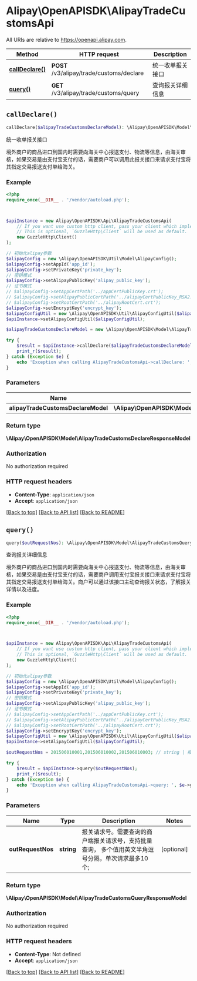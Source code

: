 # Alipay\OpenAPISDK\AlipayTradeCustomsApi

All URIs are relative to https://openapi.alipay.com.

Method | HTTP request | Description
------------- | ------------- | -------------
[**callDeclare()**](AlipayTradeCustomsApi.md#callDeclare) | **POST** /v3/alipay/trade/customs/declare | 统一收单报关接口
[**query()**](AlipayTradeCustomsApi.md#query) | **GET** /v3/alipay/trade/customs/query | 查询报关详细信息


## `callDeclare()`

```php
callDeclare($alipayTradeCustomsDeclareModel): \Alipay\OpenAPISDK\Model\AlipayTradeCustomsDeclareResponseModel
```

统一收单报关接口

境外商户的商品进口到国内时需要向海关中心报送支付、物流等信息，由海关审核，如果交易是由支付宝支付的话，需要商户可以调用此报关接口来请求支付宝将其指定交易报送支付单给海关。

### Example

```php
<?php
require_once(__DIR__ . '/vendor/autoload.php');



$apiInstance = new Alipay\OpenAPISDK\Api\AlipayTradeCustomsApi(
    // If you want use custom http client, pass your client which implements `GuzzleHttp\ClientInterface`.
    // This is optional, `GuzzleHttp\Client` will be used as default.
    new GuzzleHttp\Client()
);

// 初始化alipay参数
$alipayConfig = new \Alipay\OpenAPISDK\Util\Model\AlipayConfig();
$alipayConfig->setAppId('app_id');
$alipayConfig->setPrivateKey('private_key');
// 密钥模式
$alipayConfig->setAlipayPublicKey('alipay_public_key');
// 证书模式
// $alipayConfig->setAppCertPath('../appCertPublicKey.crt');
// $alipayConfig->setAlipayPublicCertPath('../alipayCertPublicKey_RSA2.crt');
// $alipayConfig->setRootCertPath('../alipayRootCert.crt');
$alipayConfig->setEncryptKey('encrypt_key');
$alipayConfigUtil = new \Alipay\OpenAPISDK\Util\AlipayConfigUtil($alipayConfig);
$apiInstance->setAlipayConfigUtil($alipayConfigUtil);

$alipayTradeCustomsDeclareModel = new \Alipay\OpenAPISDK\Model\AlipayTradeCustomsDeclareModel(); // \Alipay\OpenAPISDK\Model\AlipayTradeCustomsDeclareModel

try {
    $result = $apiInstance->callDeclare($alipayTradeCustomsDeclareModel);
    print_r($result);
} catch (Exception $e) {
    echo 'Exception when calling AlipayTradeCustomsApi->callDeclare: ', $e->getMessage(), PHP_EOL;
}
```

### Parameters

Name | Type | Description  | Notes
------------- | ------------- | ------------- | -------------
 **alipayTradeCustomsDeclareModel** | **\Alipay\OpenAPISDK\Model\AlipayTradeCustomsDeclareModel**|  | [optional]

### Return type

**\Alipay\OpenAPISDK\Model\AlipayTradeCustomsDeclareResponseModel**

### Authorization

No authorization required

### HTTP request headers

- **Content-Type**: `application/json`
- **Accept**: `application/json`

[[Back to top]](#) [[Back to API list]](../../README.md#api-endpoints)
[[Back to README]](../../README.md)

## `query()`

```php
query($outRequestNos): \Alipay\OpenAPISDK\Model\AlipayTradeCustomsQueryResponseModel
```

查询报关详细信息

境外商户的商品进口到国内时需要向海关中心报送支付、物流等信息，由海关审核，如果交易是由支付宝支付的话，需要商户调用支付宝报关接口来请求支付宝将其指定交易报送支付单给海关。商户可以通过该接口主动查询报关状态，了解报关详情以及进度。

### Example

```php
<?php
require_once(__DIR__ . '/vendor/autoload.php');



$apiInstance = new Alipay\OpenAPISDK\Api\AlipayTradeCustomsApi(
    // If you want use custom http client, pass your client which implements `GuzzleHttp\ClientInterface`.
    // This is optional, `GuzzleHttp\Client` will be used as default.
    new GuzzleHttp\Client()
);

// 初始化alipay参数
$alipayConfig = new \Alipay\OpenAPISDK\Util\Model\AlipayConfig();
$alipayConfig->setAppId('app_id');
$alipayConfig->setPrivateKey('private_key');
// 密钥模式
$alipayConfig->setAlipayPublicKey('alipay_public_key');
// 证书模式
// $alipayConfig->setAppCertPath('../appCertPublicKey.crt');
// $alipayConfig->setAlipayPublicCertPath('../alipayCertPublicKey_RSA2.crt');
// $alipayConfig->setRootCertPath('../alipayRootCert.crt');
$alipayConfig->setEncryptKey('encrypt_key');
$alipayConfigUtil = new \Alipay\OpenAPISDK\Util\AlipayConfigUtil($alipayConfig);
$apiInstance->setAlipayConfigUtil($alipayConfigUtil);

$outRequestNos = 201506010001,201506010002,201506010003; // string | 报关请求号。需要查询的商户端报关请求号，支持批量查询，  多个值用英文半角逗号分隔，单次请求最多10个;

try {
    $result = $apiInstance->query($outRequestNos);
    print_r($result);
} catch (Exception $e) {
    echo 'Exception when calling AlipayTradeCustomsApi->query: ', $e->getMessage(), PHP_EOL;
}
```

### Parameters

Name | Type | Description  | Notes
------------- | ------------- | ------------- | -------------
 **outRequestNos** | **string**| 报关请求号。需要查询的商户端报关请求号，支持批量查询，  多个值用英文半角逗号分隔，单次请求最多10个; | [optional]

### Return type

**\Alipay\OpenAPISDK\Model\AlipayTradeCustomsQueryResponseModel**

### Authorization

No authorization required

### HTTP request headers

- **Content-Type**: Not defined
- **Accept**: `application/json`

[[Back to top]](#) [[Back to API list]](../../README.md#api-endpoints)
[[Back to README]](../../README.md)
